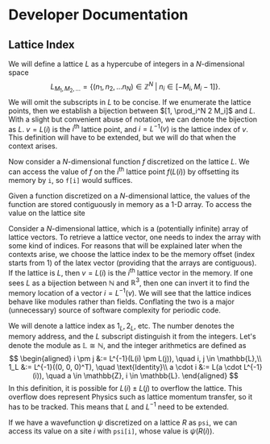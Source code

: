 
# Developer Documentation


## Lattice Index


We will define a lattice $L$ as a hypercube of integers in a $N$-dimensional space
$$
L_{M_1, M_2, \ldots} = \left\{(n_1, n_2, \ldots n_N) \in \mathbb{Z}^N \; |\; n_i \in [-M_i, M_i - 1]  \right\}.
$$
We will omit the subscripts in $L$ to be concise. If we enumerate the lattice points, then
we establish a bijection between $[1, \prod_i^N 2 M_i]$ and $L$. With a slight but convenient 
abuse of notation, we can denote the bijection as $L$. $v = L(i)$ is the $i^{\text{th}}$ lattice point,
and $i = L^{-1}(v)$ is the lattice index of $v$.  This definition will have to be extended, but we will 
do that when the context arises.


Now consider a $N$-dimensional function $f$ discretized on the lattice $L$. 
We can access the value of $f$ on the $i^{\text{th}}$ lattice point $f(L(i))$ 
by offsetting its memory by `i`, so `f[i]` would suffices.



Given a function discretized on a $N$-dimensional lattice, the values of the 
function are stored contiguously in memory as a $1$-D array. To access the 
value on the lattice site 


Consider a $N$-dimensional lattice, which is a (potentially infinite) array of
lattice vectors. To retrieve a lattice vector, one needs to index the array
with some kind of indices. For reasons that will be explained later when the
contexts arise, we choose the lattice index to be the memory offset (index
starts from $1$) of the latex vector (providing that the arrays are
contiguous). If the lattice is $L$, then $v = L(i)$ is the $i^{\mathrm{th}}$
lattice vector in the memory. If one sees $L$ as a bijection between
$\mathbb{N}$ and $\mathbb{R}^3$, then one can invert it to find the memory
location of a vector $i =L^{-1}(v)$. We will see that the lattice indices
behave like modules rather than fields. Conflating the two is a major
(unnecessary) source of software complexity for periodic code.

We will denote a lattice index as $1_L, 2_L$, etc. The number denotes the
memory address, and the $L$ subscript distinguish it from the integers. Let's
denote the module as $\mathbb{L} \cong \mathbb{N}$, and the integer arithmetics are
defined as 
$$
\begin{aligned}
i \pm j &:= L^{-1}(L(i) \pm L(j)), \quad i, j \in \mathbb{L},\\
1_L &:= L^{-1}((0, 0, 0)^T), \quad \text{Identity}\\
a \cdot i &:= L(a \cdot L^{-1}(i)), \quad a \in \mathbb{Z}, i \in \mathbb{L}.
\end{aligned}
$$
In this definition, it is possible for $L(i) \pm L(j)$ to overflow the
lattice. This overflow does represent Physics such as lattice momentum
transfer, so it has to be tracked. This means that $L$ and $L^{-1}$ need to be
extended.


If we have a wavefunction $\psi$ discretized on a lattice $R$ as `psi`, we can
access its value on a site $i$ with `psi[i]`, whose value is $\psi(R(i))$.








<!-- What makes the lattice index different from the natural numbers is the
arithmetics on them, which is what warrants a separate abstraction. There are
two paths towards separating the lattice arithmetics from integer arithmetics:

1) make a new type of integers $1_L, 2_L, \ldots$ on which arithmetics are defined differently. 
2) make a set of new arithmetics $\pm_L$ and write $1 \pm_L 2$. -->
